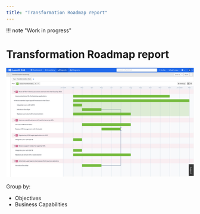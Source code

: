 ```yaml
---
title: "Transformation Roadmap report"
---
```


!!! note "Work in progress"

# Transformation Roadmap report

![Transformation Roadmap report](../assets/images/transformation-roadmap.png)

Group by:

- Objectives
- Business Capabilities
